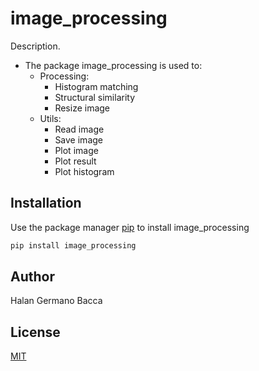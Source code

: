 # image_processing

Description. 
- The package image_processing is used to:
	- Processing:
		- Histogram matching
		- Structural similarity
		- Resize image
	- Utils:
		- Read image
		- Save image
		- Plot image
		- Plot result
		- Plot histogram

## Installation

Use the package manager [pip](https://pip.pypa.io/en/stable/) to install image_processing

```bash
pip install image_processing
```

## Author
Halan Germano Bacca

## License
[MIT](https://choosealicense.com/licenses/mit/)